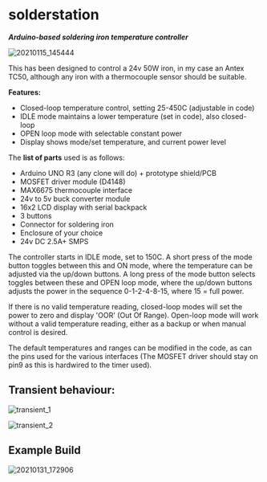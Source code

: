 # solderstation

**_Arduino-based soldering iron temperature controller_**

![20210115_145444](https://user-images.githubusercontent.com/6553778/143454797-7ce82806-ff72-40fe-8cbc-887099fc1e87.png)

This has been designed to control a 24v 50W iron, in my case an Antex TC50, although any iron with a thermocouple sensor should be suitable.

**Features:**

- Closed-loop temperature control, setting 25-450C (adjustable in code)
- IDLE mode maintains a lower temperature (set in code), also closed-loop
- OPEN loop mode with selectable constant power
- Display shows mode/set temperature, and current power level

The **list of parts** used is as follows:

- Arduino UNO R3 (any clone will do) + prototype shield/PCB
- MOSFET driver module (D4148)
- MAX6675 thermocouple interface
- 24v to 5v buck converter module
- 16x2 LCD display with serial backpack
- 3 buttons
- Connector for soldering iron
- Enclosure of your choice
- 24v DC 2.5A+ SMPS

The controller starts in IDLE mode, set to 150C.
A short press of the mode button toggles between this and ON mode, where the temperature can be adjusted via the up/down buttons.
A long press of the mode button selects toggles between these and OPEN loop mode, where the up/down buttons adjusts the power in the sequence 0-1-2-4-8-15, where 15 = full power.

If there is no valid temperature reading, closed-loop modes will set the power to zero and display 'OOR' (Out Of Range). Open-loop mode will work without a valid temperature reading, either as a backup or when manual control is desired.

The default temperatures and ranges can be modified in the code, as can the pins used for the various interfaces (The MOSFET driver should stay on pin9 as this is hardwired to the timer used).

## Transient behaviour:

![transient_1](https://user-images.githubusercontent.com/6553778/143453168-3dc61ea8-c763-4397-8236-60717914a795.png)

![transient_2](https://user-images.githubusercontent.com/6553778/143453198-d638395d-837c-45df-9e90-21f2bc6f0eb5.png)

## Example Build

![20210131_172906](https://user-images.githubusercontent.com/6553778/143454776-65fbd97f-c260-48c5-9376-1b4d9c282a0d.png)
